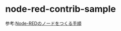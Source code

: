# node-red-contrib-sample

参考:[Node-REDのノードをつくる手順](https://qiita.com/zuhito/items/1c65fdbb3743d9f87edd)
